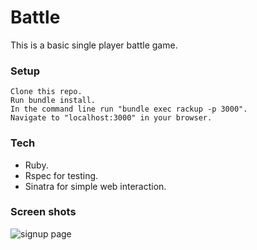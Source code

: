 # Battle
This is a basic single player battle game.

### Setup
```
Clone this repo.
Run bundle install.
In the command line run "bundle exec rackup -p 3000".
Navigate to "localhost:3000" in your browser.
```

### Tech
* Ruby.
* Rspec for testing.
* Sinatra for simple web interaction.

### Screen shots
![signup page](https://www.imageupload.co.uk/images/2017/06/13/ScreenShot2017-06-13at09.54.07.png)
